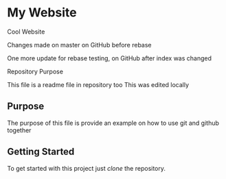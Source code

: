 # My Website

Cool Website

Changes made on master on GitHub before rebase

One more update for rebase testing, on GitHub after index was changed

 Repository Purpose

This file is a readme file in repository too
This was edited locally

## Purpose

The purpose of this file is provide an example
on how to use git and github together

## Getting Started

To get started with this project just _clone_ the repository.
